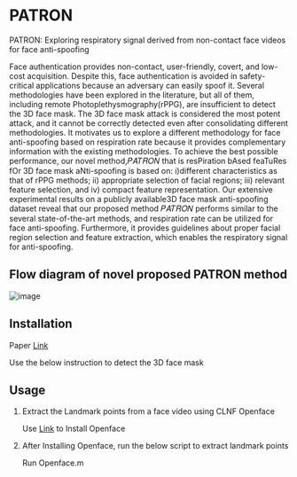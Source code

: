 # PATRON
PATRON: Exploring respiratory signal derived from non-contact face videos for face anti-spoofing

Face authentication provides non-contact, user-friendly, covert, and low-cost acquisition. Despite this, face authentication is avoided in safety-critical applications because an adversary can easily spoof it. Several methodologies have been explored in the literature, but all of them, including remote Photoplethysmography(rPPG), are insufficient to detect the 3D face mask. The 3D face mask attack is considered the most potent attack, and it cannot be correctly detected even after consolidating different methodologies. It motivates us to explore a different methodology for face anti-spoofing based on respiration rate because it provides complementary information with the existing methodologies. To achieve the best possible performance, our novel method,𝑃𝐴𝑇𝑅𝑂𝑁 that is resPiration bAsed feaTuRes fOr 3D face mask aNti-spoofing is based on: i)different characteristics as that of rPPG methods; ii) appropriate selection of facial regions; iii) relevant feature selection, and iv) compact feature representation. Our extensive experimental results on a publicly available3D face mask anti-spoofing dataset reveal that our proposed method 𝑃𝐴𝑇𝑅𝑂𝑁 performs similar to the several state-of-the-art methods, and respiration rate can be utilized for face anti-spoofing. Furthermore, it provides guidelines about proper facial region selection and feature extraction, which enables the respiratory signal for anti-spoofing.


## Flow diagram of novel proposed PATRON method
![image](https://user-images.githubusercontent.com/25555228/146506611-a8ee193e-2abf-4104-84c2-01937f23a3bb.png)


## Installation

Paper [Link](https://reader.elsevier.com/reader/sd/pii/S0957417421012422?token=61BAFF32C9A6C2852372CD64BFC23EDA6CD6EEB7887E7058953DD5FDAB60E6B35741D2029D3B76A95557663CFA5CC4FC&originRegion=eu-west-1&originCreation=20211217070907) 


Use the below instruction to detect the 3D face mask


## Usage

1) Extract the Landmark points from a face video using CLNF Openface 

   Use [Link](https://github.com/TadasBaltrusaitis/OpenFace) to Install Openface
2) After Installing Openface, run the below script to extract landmark points

   Run Openface.m



